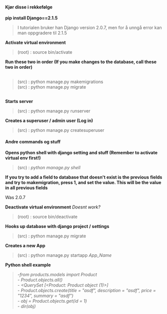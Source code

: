 <h4>Kjør disse i rekkefølge</h4>

**pip install Django==2.1.5**

> I tutorialen bruker han Django version 2.0.7, men for å unngå error kan man oppgradere til 2.1.5

**Activate virtual environment**
<br>

> (root) : source bin/activate

**Run these two in order (If you make changes to the database, call these two in order)**

##

> (src) : python manage.py makemigrations<br>
> (src) : python manage.py migrate

##

**Starts server**
<br>

> (src) : python manage.py runserver

**Creates a superuser / admin user (Log in)**

> (src) : python manage.py createsuperuser

<h4>Andre commands og stuff</h4>

**Opens python shell with django setting and stuff (Remember to activate virtual env first!)**
<br>

> (src) : _python manage.py shell_

**If you try to add a field to database that doesn't exist is the previous**
**fields and try to makemigration, press 1, and set the value. This will be the value in all previous fields**

Was 2.0.7

**Deactivate virtual environment** _Doesnt work?_
<br>

> (root) : source bin/deactivate

**Hooks up database with django project / settings**
<br>

> (src) : python manage.py migrate

**Creates a new App**
<br>

> (src) : python manage.py startapp _App_Name_

**Python shell example**

> -_from products.models import Product_<br> - _Product.objects.all()_<br> - _<QuerySet [<Product: Product object (1)>]_<br> - _Product.objects.create(title = "asdf", description = "asdf", price = "1234", summary = "asdf")_<br> - _obj = Product.objects.get(id = 1)_<br> - _dir(obj)_
